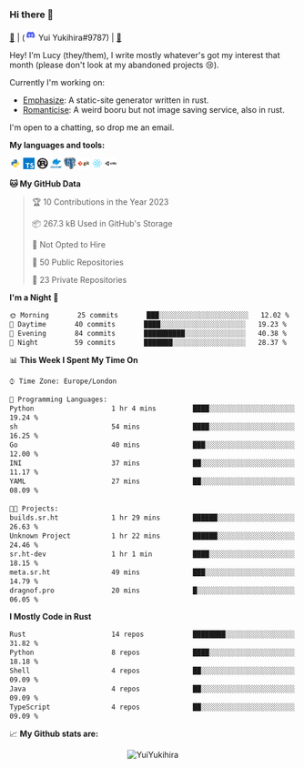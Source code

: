 ### Hi there 👋

[📧](mailto:lucy@dragnof.pro) | (<img height="20" src="https://raw.githubusercontent.com/github/explore/80688e429a7d4ef2fca1e82350fe8e3517d3494d/topics/discord/discord.png"> Yui Yukihira#9787) | [🔑](https://keyoxide.org/hkp/5b53fb285f862739d1b97a32e87ce5d7e995b976)


Hey! I'm Lucy (they/them), I write mostly whatever's got my interest that month (please don't look at my abandoned projects 😢).

Currently I'm working on:

- [Emphasize](https://github.com/makepress/emphasize): A static-site generator written in rust.
- [Romanticise](https://github.com/YuiYukihira/romanticise): A weird booru but not image saving service, also in rust.

I'm open to a chatting, so drop me an email.

**My languages and tools:**

<code><img height="20" src="https://raw.githubusercontent.com/github/explore/80688e429a7d4ef2fca1e82350fe8e3517d3494d/topics/python/python.png"></code>
<code><img height="20" src="https://raw.githubusercontent.com/github/explore/80688e429a7d4ef2fca1e82350fe8e3517d3494d/topics/typescript/typescript.png"></code>
<code><img height="20" src="https://raw.githubusercontent.com/github/explore/80688e429a7d4ef2fca1e82350fe8e3517d3494d/topics/rust/rust.png"></code>
<code><img height="20" src="https://raw.githubusercontent.com/github/explore/80688e429a7d4ef2fca1e82350fe8e3517d3494d/topics/docker/docker.png"></code>
<code><img height="20" src="https://raw.githubusercontent.com/github/explore/80688e429a7d4ef2fca1e82350fe8e3517d3494d/topics/postgresql/postgresql.png"></code>
<code><img height="20" src="https://raw.githubusercontent.com/github/explore/80688e429a7d4ef2fca1e82350fe8e3517d3494d/topics/git/git.png"></code>
<code><img height="20" src="https://raw.githubusercontent.com/github/explore/80688e429a7d4ef2fca1e82350fe8e3517d3494d/topics/react/react.png"></code>
<code><img height="20" src="https://raw.githubusercontent.com/github/explore/80688e429a7d4ef2fca1e82350fe8e3517d3494d/topics/unity/unity.png"></code>

<!--START_SECTION:waka-->
**🐱 My GitHub Data** 

> 🏆 10 Contributions in the Year 2023
 > 
> 📦 267.3 kB Used in GitHub's Storage 
 > 
> 🚫 Not Opted to Hire
 > 
> 📜 50 Public Repositories 
 > 
> 🔑 23 Private Repositories  
 > 
**I'm a Night 🦉** 

```text
🌞 Morning       25 commits       ███░░░░░░░░░░░░░░░░░░░░░░   12.02 % 
🌆 Daytime       40 commits       ████░░░░░░░░░░░░░░░░░░░░░   19.23 % 
🌃 Evening       84 commits       ██████████░░░░░░░░░░░░░░░   40.38 % 
🌙 Night         59 commits       ███████░░░░░░░░░░░░░░░░░░   28.37 % 

```


📊 **This Week I Spent My Time On** 

```text
⌚︎ Time Zone: Europe/London

💬 Programming Languages: 
Python                   1 hr 4 mins         ████░░░░░░░░░░░░░░░░░░░░░   19.24 % 
sh                       54 mins             ████░░░░░░░░░░░░░░░░░░░░░   16.25 % 
Go                       40 mins             ███░░░░░░░░░░░░░░░░░░░░░░   12.00 % 
INI                      37 mins             ██░░░░░░░░░░░░░░░░░░░░░░░   11.17 % 
YAML                     27 mins             ██░░░░░░░░░░░░░░░░░░░░░░░   08.09 % 

🐱‍💻 Projects: 
builds.sr.ht             1 hr 29 mins        ██████░░░░░░░░░░░░░░░░░░░   26.63 % 
Unknown Project          1 hr 22 mins        ██████░░░░░░░░░░░░░░░░░░░   24.46 % 
sr.ht-dev                1 hr 1 min          ████░░░░░░░░░░░░░░░░░░░░░   18.15 % 
meta.sr.ht               49 mins             ███░░░░░░░░░░░░░░░░░░░░░░   14.79 % 
dragnof.pro              20 mins             █░░░░░░░░░░░░░░░░░░░░░░░░   06.05 % 

```

**I Mostly Code in Rust** 

```text
Rust                     14 repos            ████████░░░░░░░░░░░░░░░░░   31.82 % 
Python                   8 repos             ████░░░░░░░░░░░░░░░░░░░░░   18.18 % 
Shell                    4 repos             ██░░░░░░░░░░░░░░░░░░░░░░░   09.09 % 
Java                     4 repos             ██░░░░░░░░░░░░░░░░░░░░░░░   09.09 % 
TypeScript               4 repos             ██░░░░░░░░░░░░░░░░░░░░░░░   09.09 % 

```



<!--END_SECTION:waka-->

📈 **My Github stats are:**

<p align="center">
    <img src="https://github-readme-stats.vercel.app/api?username=YuiYukihira&show_icons=true&theme=tokyonight&count_private=true" alt="YuiYukihira">
</p>
